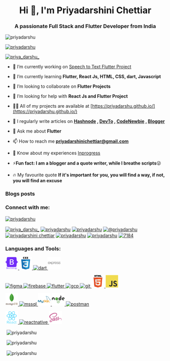 <h1 align="center">Hi 👋, I'm Priyadarshini Chettiar</h1>
<h3 align="center">A passionate Full Stack and Flutter Developer from India</h3>

<p align="left"> <img src="https://komarev.com/ghpvc/?username=priyadarshu&label=Profile%20views&color=0e75b6&style=flat" alt="priyadarshu" /></p>

<p align="left"> <a href="https://github.com/ryo-ma/github-profile-trophy"><img src="https://github-profile-trophy.vercel.app/?username=priyadarshu" alt="priyadarshu" /></a> </p>

<p align="left"> <a href="https://twitter.com/priya_darshu_" target="blank"><img src="https://img.shields.io/twitter/follow/priya_darshu_?logo=twitter&style=for-the-badge" alt="priya_darshu_" /></a></p>

- 🔭 I’m currently working on [Speech to Text Flutter Project](https://github.com/priyadarshu/flutter_speak_to_text_api_proj)

- 🌱 I’m currently learning **Flutter, React Js, HTML, CSS, dart, Javascript**

- 👯 I’m looking to collaborate on **Flutter Projects**

- 🤝 I’m looking for help with **React Js and Flutter Project**

- 👨‍💻 All of my projects are available at [https://priyadarshu.github.io/](https://priyadarshu.github.io/)

- 📝 I regularly write articles on **[Hashnode](https://priyadarshinichettiar.hashnode.dev) , [DevTo](https://dev.to/priyadarshu) , [CodeNewbie](https://community.codenewbie.org/priyadarshu) , [Blogger](https://thedriftedsoul.blogspot.com)**

- 💬 Ask me about **Flutter**

- 📫 How to reach me **priyadarshinichettiar@gmail.com**

- 📄 Know about my experiences [Inprogress](Inprogress)

- ⚡**Fun fact: I am a blogger and a quote writer, while I breathe scripts**😜

- 🔥 My favourite quote **If it's important for you, you will find a way, if not, you will find an excuse**


### Blogs posts
<!-- BLOG-POST-LIST:START -->
<!-- BLOG-POST-LIST:END -->

<h3 align="left">Connect with me:</h3>
<p align="left" style='background-color: white'>

<a href="https://dev.to/priyadarshu" target="blank"><img align="center" src="https://cdn.jsdelivr.net/npm/simple-icons@3.0.1/icons/dev-dot-to.svg" alt="priyadarshu" height="30" width="40" /></a>

<a href="https://twitter.com/priya_darshu_" target="blank"><img align="center" src="https://cdn.jsdelivr.net/npm/simple-icons@3.0.1/icons/twitter.svg" alt="priya_darshu_" height="30" width="40" /></a>
<a href="https://linkedin.com/in/priyadarshu" target="blank"><img align="center" src="https://cdn.jsdelivr.net/npm/simple-icons@3.0.1/icons/linkedin.svg" alt="priyadarshu" height="30" width="40" /></a>
<a href="https://codesandbox.com/priyadarshu" target="blank"><img align="center" src="https://cdn.jsdelivr.net/npm/simple-icons@3.0.1/icons/codesandbox.svg" alt="priyadarshu" height="30" width="40" /></a>
<a href="https://medium.com/@priyadarshu" target="blank"><img align="center" src="https://cdn.jsdelivr.net/npm/simple-icons@3.0.1/icons/medium.svg" alt="@priyadarshu" height="30" width="40" /></a>
<a href="https://www.youtube.com/c/priyadarshini chettiar" target="blank"><img align="center" src="https://cdn.jsdelivr.net/npm/simple-icons@3.0.1/icons/youtube.svg" alt="priyadarshini chettiar" height="30" width="40" /></a>
<a href="https://www.hackerrank.com/priyadarshu" target="blank"><img align="center" src="https://cdn.jsdelivr.net/npm/simple-icons@3.0.1/icons/hackerrank.svg" alt="priyadarshu" height="30" width="40" /></a>
<a href="https://www.hackerearth.com/priyadarshu" target="blank"><img align="center" src="https://cdn.jsdelivr.net/npm/simple-icons@3.0.1/icons/hackerearth.svg" alt="priyadarshu" height="30" width="40" /></a>
<a href="https://discord.gg/7184" target="blank"><img align="center" src="https://cdn.jsdelivr.net/npm/simple-icons@3.0.1/icons/discord.svg" alt="7184" height="30" width="40" /></a>
</p>

<h3 align="left">Languages and Tools:</h3>
<p align="left"> <a href="https://getbootstrap.com" target="_blank"> <img src="https://raw.githubusercontent.com/devicons/devicon/master/icons/bootstrap/bootstrap-plain-wordmark.svg" alt="bootstrap" width="40" height="40"/> </a> <a href="https://www.w3schools.com/css/" target="_blank"> <img src="https://raw.githubusercontent.com/devicons/devicon/master/icons/css3/css3-original-wordmark.svg" alt="css3" width="40" height="40"/> </a> <a href="https://dart.dev" target="_blank"> <img src="https://www.vectorlogo.zone/logos/dartlang/dartlang-icon.svg" alt="dart" width="40" height="40"/> </a> <a href="https://expressjs.com" target="_blank"> <img src="https://raw.githubusercontent.com/devicons/devicon/master/icons/express/express-original-wordmark.svg" alt="express" width="40" height="40"/> </a> </p><p><a href="https://www.figma.com/" target="_blank"> <img src="https://www.vectorlogo.zone/logos/figma/figma-icon.svg" alt="figma" width="40" height="40"/> </a> <a href="https://firebase.google.com/" target="_blank"> <img src="https://www.vectorlogo.zone/logos/firebase/firebase-icon.svg" alt="firebase" width="40" height="40"/> </a> <a href="https://flutter.dev" target="_blank"> <img src="https://www.vectorlogo.zone/logos/flutterio/flutterio-icon.svg" alt="flutter" width="40" height="40"/> </a> <a href="https://cloud.google.com" target="_blank"> <img src="https://www.vectorlogo.zone/logos/google_cloud/google_cloud-icon.svg" alt="gcp" width="40" height="40"/> </a> <a href="https://git-scm.com/" target="_blank"> <img src="https://www.vectorlogo.zone/logos/git-scm/git-scm-icon.svg" alt="git" width="40" height="40"/> </a> <a href="https://www.w3.org/html/" target="_blank"> <img src="https://raw.githubusercontent.com/devicons/devicon/master/icons/html5/html5-original-wordmark.svg" alt="html5" width="40" height="40"/> </a> <a href="https://developer.mozilla.org/en-US/docs/Web/JavaScript" target="_blank"> <img src="https://raw.githubusercontent.com/devicons/devicon/master/icons/javascript/javascript-original.svg" alt="javascript" width="40" height="40"/> </a></p>
<p><a href="https://www.mongodb.com/" target="_blank"> <img src="https://raw.githubusercontent.com/devicons/devicon/master/icons/mongodb/mongodb-original-wordmark.svg" alt="mongodb" width="40" height="40"/> </a> <a href="https://www.microsoft.com/en-us/sql-server" target="_blank"> <img src="https://cdn.worldvectorlogo.com/logos/microsoft-sql-server.svg" alt="mssql" width="40" height="40"/> </a> <a href="https://www.mysql.com/" target="_blank"> <img src="https://raw.githubusercontent.com/devicons/devicon/master/icons/mysql/mysql-original-wordmark.svg" alt="mysql" width="40" height="40"/> </a> <a href="https://nodejs.org" target="_blank"> <img src="https://raw.githubusercontent.com/devicons/devicon/master/icons/nodejs/nodejs-original-wordmark.svg" alt="nodejs" width="40" height="40"/> </a> <a href="https://postman.com" target="_blank"> <img src="https://www.vectorlogo.zone/logos/getpostman/getpostman-icon.svg" alt="postman" width="40" height="40"/> </a>
  </p><p><a href="https://reactjs.org/" target="_blank"> <img src="https://raw.githubusercontent.com/devicons/devicon/master/icons/react/react-original-wordmark.svg" alt="react" width="40" height="40"/> </a> <a href="https://reactnative.dev/" target="_blank"> <img src="https://reactnative.dev/img/header_logo.svg" alt="reactnative" width="40" height="40"/> </a> <a href="https://sass-lang.com" target="_blank"> <img src="https://raw.githubusercontent.com/devicons/devicon/master/icons/sass/sass-original.svg" alt="sass" width="40" height="40"/> </a> </p>

<p>&nbsp;<img align="center" src="https://github-readme-stats.vercel.app/api/top-langs?username=priyadarshu&show_icons=true&locale=en&layout=compact" alt="priyadarshu" /></p>
<p></p>
<p>&nbsp;<img align="center" src="https://github-readme-stats.vercel.app/api?username=priyadarshu&show_icons=true&locale=en" alt="priyadarshu" /></p>
<p></p>
<p>&nbsp;<img align="center" src="https://github-readme-streak-stats.herokuapp.com/?user=priyadarshu&" alt="priyadarshu" /></p>

